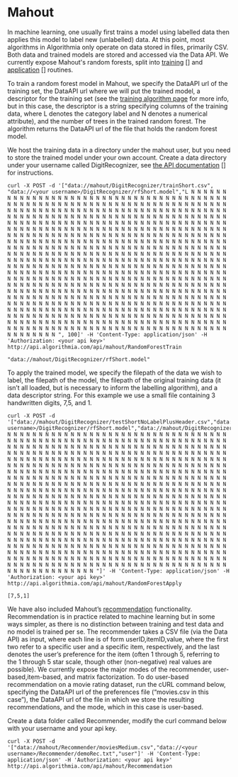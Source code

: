 # Mahout

[training]: https://algorithmia.com/algorithms/mahout/RandomForestTrain
[application]: https://algorithmia.com/algorithms/mahout/RandomForestApply

In machine learning, one usually first trains a model using labelled data then applies this model to label new (unlabelled) data. At this point, most algorithms in Algorithmia only operate on data stored in files, primarily CSV. Both data and trained models are stored and accessed via the Data API. We currently expose Mahout's random forests, split into [training] [] and [application] [] routines.

[training algorithm page]: https://algorithmia.com/algorithms/mahout/RandomForestTrain
To train a random forest model in Mahout, we specify the DataAPI url of the training set, the DataAPI url where we will put the trained model, a descriptor for the training set (see the [training algorithm page] for more info, but in this case, the descriptor is a string specifying columns of the training data, where L denotes the category label and N denotes a numerical attribute), and the number of trees in the trained random forest. The algorithm returns the DataAPI url of the file that holds the random forest model.

[the API documentation]: https://algorithmia.com/docs/api#data
We host the training data in a directory under the mahout user, but you need to store the trained model under your own account. Create a data directory under your username called DigitRecognizer, see [the API documentation] [] for instructions.

```
curl -X POST -d '["data://mahout/DigitRecognizer/trainShort.csv", "data://<your username>/DigitRecognizer/rfShort.model","L N N N N N N N N N N N N N N N N N N N N N N N N N N N N N N N N N N N N N N N N N N N N N N N N N N N N N N N N N N N N N N N N N N N N N N N N N N N N N N N N N N N N N N N N N N N N N N N N N N N N N N N N N N N N N N N N N N N N N N N N N N N N N N N N N N N N N N N N N N N N N N N N N N N N N N N N N N N N N N N N N N N N N N N N N N N N N N N N N N N N N N N N N N N N N N N N N N N N N N N N N N N N N N N N N N N N N N N N N N N N N N N N N N N N N N N N N N N N N N N N N N N N N N N N N N N N N N N N N N N N N N N N N N N N N N N N N N N N N N N N N N N N N N N N N N N N N N N N N N N N N N N N N N N N N N N N N N N N N N N N N N N N N N N N N N N N N N N N N N N N N N N N N N N N N N N N N N N N N N N N N N N N N N N N N N N N N N N N N N N N N N N N N N N N N N N N N N N N N N N N N N N N N N N N N N N N N N N N N N N N N N N N N N N N N N N N N N N N N N N N N N N N N N N N N N N N N N N N N N N N N N N N N N N N N N N N N N N N N N N N N N N N N N N N N N N N N N N N N N N N N N N N N N N N N N N N N N N N N N N N N N N N N N N N N N N N N N N N N N N N N N N N N N N N N N N N N N N N N N N N N N N N N N N N N N N N N N N N N N N N N N N N N N N N N N N N N N N N N N N N N N N N N N N N N N N N N N N N N N N N N N N N N N N N N N N N N N N N N N N N N N N N N N N N N N N N N N N N N N N N N N N N N N N N N N N N N N N N N N N N N N N N N N N N N N N N N N N N N N N N N N N N N N N N N N N N N N N N N N N N N N N N N N N N N N N N N N N N N N N N N N N N N N N N N N N N N N N N N N N N N N N N N N N N N N N N N N N N N N N N N N N N ", 100]' -H 'Content-Type: application/json' -H 'Authorization: <your api key>' http://api.algorithmia.com/api/mahout/RandomForestTrain
```
```
"data://mahout/DigitRecognizer/rfShort.model"
```

To apply the trained model, we specify the filepath of the data we wish to label, the filepath of the model, the filepath of the original training data (it isn’t all loaded, but is necessary to inform the labelling algorithm), and a data descriptor string. For this example we use a small file containing 3 handwritten digits, 7,5, and 1.

```
curl -X POST -d '["data://mahout/DigitRecognizer/testShortNoLabelPlusHeader.csv","data://<your username>/DigitRecognizer/rfShort.model","data://mahout/DigitRecognizer/train.csv","L N N N N N N N N N N N N N N N N N N N N N N N N N N N N N N N N N N N N N N N N N N N N N N N N N N N N N N N N N N N N N N N N N N N N N N N N N N N N N N N N N N N N N N N N N N N N N N N N N N N N N N N N N N N N N N N N N N N N N N N N N N N N N N N N N N N N N N N N N N N N N N N N N N N N N N N N N N N N N N N N N N N N N N N N N N N N N N N N N N N N N N N N N N N N N N N N N N N N N N N N N N N N N N N N N N N N N N N N N N N N N N N N N N N N N N N N N N N N N N N N N N N N N N N N N N N N N N N N N N N N N N N N N N N N N N N N N N N N N N N N N N N N N N N N N N N N N N N N N N N N N N N N N N N N N N N N N N N N N N N N N N N N N N N N N N N N N N N N N N N N N N N N N N N N N N N N N N N N N N N N N N N N N N N N N N N N N N N N N N N N N N N N N N N N N N N N N N N N N N N N N N N N N N N N N N N N N N N N N N N N N N N N N N N N N N N N N N N N N N N N N N N N N N N N N N N N N N N N N N N N N N N N N N N N N N N N N N N N N N N N N N N N N N N N N N N N N N N N N N N N N N N N N N N N N N N N N N N N N N N N N N N N N N N N N N N N N N N N N N N N N N N N N N N N N N N N N N N N N N N N N N N N N N N N N N N N N N N N N N N N N N N N N N N N N N N N N N N N N N N N N N N N N N N N N N N N N N N N N N N N N N N N N N N N N N N N N N N N N N N N N N N N N N N N N N N N N N N N N N N N N N N N N N N N N N N N N N N N N N N N N N N N N N N N N N N N N N N N N N N N N N N N N N N N N N N N N N N N N N N N N N N N N N N N N N N N N N N N N N N N N N N N N N N N N N N N N N N N N N N N N N N N N N N N N N N N N N N N N N N N N N N N "]' -H 'Content-Type: application/json' -H 'Authorization: <your api key>' http://api.algorithmia.com/api/mahout/RandomForestApply
```
```
[7,5,1]
```

[recommendation]: https://algorithmia.com/algorithms/mahout/Recommendation
We have also included Mahout’s [recommendation] functionality. Recommendation is in practice related to machine learning but in some ways simpler, as there is no distinction between training and test data and no model is trained per se. The recommender takes a CSV file (via the Data API) as input, where each line is of form userID,itemID,value, where the first two refer to a specific user and a specific item, respectively, and the last denotes the user’s preference for the item (often 1 through 5, referring to the 1 through 5 star scale, though other (non-negative) real values are possible). We currently expose the major modes of the recommender, user-based,item-based, and matrix factorization. To do user-based recommendation on a movie rating dataset, run the cURL command below, specifying the DataAPI url of the preferences file (“movies.csv in this case”), the DataAPI url of the file in which we store the resulting recommendations, and the mode, which in this case is user-based.

Create a data folder called Recommender, modify the curl command below with your username and your api key.

```
curl -X POST -d '["data://mahout/Recommender/moviesMedium.csv","data://<your username>/Recommender/demoRec.txt","user"]' -H 'Content-Type: application/json' -H 'Authorization: <your api key>' http://api.algorithmia.com/api/mahout/Recommendation
```
